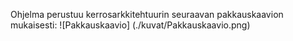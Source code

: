 Ohjelma perustuu kerrosarkkitehtuurin seuraavan pakkauskaavion mukaisesti:
![Pakkauskaavio]
(./kuvat/Pakkauskaavio.png)